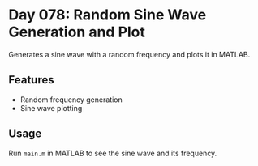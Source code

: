 
# Day 078: Random Sine Wave Generation and Plot

Generates a sine wave with a random frequency and plots it in MATLAB.

## Features
- Random frequency generation
- Sine wave plotting

## Usage
Run `main.m` in MATLAB to see the sine wave and its frequency.
